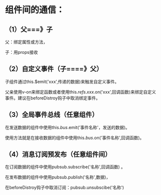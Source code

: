 # 组件间的通信：

## （1）父===》子   

父：绑定属性或方法，

子：用props接收

## （2）自定义事件（子====》父）

子组件通过this.$emit('xxx',传递的数据)来触发自定义事件。

父亲使用v-on来绑定函数或者使用this.$refs.xxx.$on('xxx',回调函数)来绑定自定义事件。建议在beforeDistroy钩子中取消绑定事件。

## （3）全局事件总线（任意组件）

在发送数据的组件中使用this.$bus.$emit('事件名称'，发送的数据)。

使用方法就是在接收数据的组件中使用this.$bus.$on('事件名称',回调函数)。

## （4）消息订阅预发布（任意组件间）

在订阅数据的组件中使用pubsub.subscribe('名称',回调函数) 。

在发布数据的组件中使用pubsub.publish('名称',数据)，

在beforeDistroy钩子中取消订阅：pubsub.unsubscibe('名称')